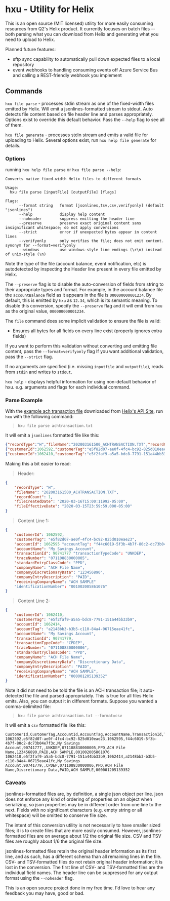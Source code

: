# hxu - Utility for Helix

This is an open source (MIT licensed) utility for more easily consuming resources from Q2's Helix product.  It currently focuses on batch files -- both parsing what you can download from Helix and generating what you need to upload to Helix.

Planned future features:
- sftp sync capability to automatically pull down expected files to a local repository
- event webhooks to handling consuming events off Azure Service Bus and calling a REST-friendly webhook you implement

## Commands
`hxu file parse` - processes stdin stream as one of the fixed-width files emitted by Helix. Will emit a jsonlines-formatted stream to stdout. Auto detects file content based on file header line and parses appropriately.  Options exist to override this default behavior. Pass the `--help` flag to see all of them.

`hxu file generate` - processes stdin stream and emits a valid file for uploading to Helix.  Several options exist, run `hxu help file generate` for details.

### Options
running `hxu help file parse` or `hxu file parse --help`:
```
Converts native fixed-width Helix files to different formats

Usage:
  hxu file parse [inputFile] [outputFile] [flags]

Flags:
      --format string   format [jsonlines,tsv,csv,verifyonly] (default "jsonlines")
      --help            display help content
      --noheader        suppress emitting the header line
      --preserve        preserve exact original content sans insignificant whitespace; do not apply conversions
      --strict          error if unexpected bytes appear in content lines
      --verifyonly      only verifies the file; does not emit content. synonym for --format=verifyonly
      --windows         use windows-style line endings (\r\n) instead of unix-style (\n)
```

Note the type of the file (account balance, event notification, etc) is autodetected by inspecting the Header line present in every file emitted by Helix.

The `--preserve` flag is to disable the auto-conversion of fields from string to their appropriate types and format.  For example, in the account balance file the `accountBalance` field as it appears in the file is `000000000001234`. By default, this is emitted by `hxu` as `12.34`, which is its semantic meaning.  To disable this conversion, specify the `--preserve` flag and it will emit from `hxu` as the original value, `000000000001234`. 

The `file` command does some implicit validation to ensure the file is valid:
- Ensures all bytes for all fields on every line exist (properly ignores extra fields)

If you want to perform this validation without converting and emitting file content, pass the `--format=verifyonly` flag
If you want additional validation, pass the `--strict` flag.

If no arguments are specified (i.e. missing `inputfile` and `outputfile`), reads from `stdin` and writes to `stdout`.

`hxu help` - displays helpful information for using non-default behavior of hxu. e.g. arguments and flags for each individual command.

### Parse Example
With the [example ach transaction file](https://github.com/q2baas/SFTPFileExamples/blob/prod/202003011500_ACHTRANSACTION.TXT) downloaded from [Helix's API Site](https://docs.helix.q2.com/docs), run `hxu` with the following command:

> `hxu file parse achtransaction.txt`

It will emit a `jsonlines` formatted file like this:
```json
{"recordType":"H","fileName":"202003161500_ACHTRANSACTION.TXT","recordCount":1,"fileCreatedDate":"2020-03-16T15:00:11992-05:00","fileEffectiveDate":"2020-03-15T23:59:59.000-05:00"}
{"customerId":1062592,"customerTag":"e5f82d07-ae0f-4fc4-bc92-825d010eae23","accountId":1062595 "accountTag":"f44c6019-5f3b-4b7f-80c2-dc73b04e7f3c","accountName":"My Savings Account","transactionId":90741777 "transactionTypeCode":"UNKDEP","traceNumber":"071108830000005","standardEntryClassCode":"PPD","companyName":"ACH File Name","companyDiscretionaryData":"123456890","companyEntryDescription":"PAID","receivingCompanyName":"ACH SAMPLE" "identificationNumber":"001002005861076"}
{"customerId":1062410,"customerTag":"e5f2faf9-a5a5-bdc8-7791-151a44bb33b9","accountId":1062414,"accountTag":"a2148bb3-b3b5-c110-84a4-06715eae41fc","accountName":"My Savings Account","transactionId":90741779,"transactionTypeCode":"CPDEP","traceNumber":"071108830000006","standardEntryClassCode":"PPD","companyName":"ACH File Name","companyDiscretionaryData":"Discretionary Data","companyEntryDescription":"PAID","receivingCompanyName":"ACH SAMPLE","identificationNumber":"000001205139352"}
```

Making this a bit easier to read:
> Header:
```json
{
    "recordType": "H",
    "fileName": "202003161500_ACHTRANSACTION.TXT",
    "recordCount": 1,
    "fileCreatedDate": "2020-03-16T15:00:11992-05:00",
    "fileEffectiveDate": "2020-03-15T23:59:59.000-05:00"
}
```

> Content Line 1:
```json
{
    "customerId": 1062592,
    "customerTag": "e5f82d07-ae0f-4fc4-bc92-825d010eae23",
    "accountId": 1062595 "accountTag": "f44c6019-5f3b-4b7f-80c2-dc73b04e7f3c",
    "accountName": "My Savings Account",
    "transactionId": 90741777 "transactionTypeCode": "UNKDEP",
    "traceNumber": "071108830000005",
    "standardEntryClassCode": "PPD",
    "companyName": "ACH File Name",
    "companyDiscretionaryData": "123456890",
    "companyEntryDescription": "PAID",
    "receivingCompanyName": "ACH SAMPLE"
    "identificationNumber": "001002005861076"
}
```

> Content Line 2:
```json
{
    "customerId": 1062410,
    "customerTag": "e5f2faf9-a5a5-bdc8-7791-151a44bb33b9",
    "accountId": 1062414,
    "accountTag": "a2148bb3-b3b5-c110-84a4-06715eae41fc",
    "accountName": "My Savings Account",
    "transactionId": 90741779,
    "transactionTypeCode": "CPDEP",
    "traceNumber": "071108830000006",
    "standardEntryClassCode": "PPD",
    "companyName": "ACH File Name",
    "companyDiscretionaryData": "Discretionary Data",
    "companyEntryDescription": "PAID",
    "receivingCompanyName": "ACH SAMPLE",
    "identificationNumber": "000001205139352"
}
```

Note it did not need to be told the file is an ACH transaction file; it auto-detected the file and parsed appropriately. This is true for all files Helix emits.  Also, you can output it in different formats. Suppose you wanted a comma-delimited file:

> `hxu file parse achtransaction.txt --format=csv`

It will emit a `csv` formatted file like this:
```
CustomerId,CustomerTag,AccountId,AccountTag,AccountName,TransactionId,TransactionTag,TransactionTypeCode,TraceNumber,StandardEntryClassCode,CompanyName,CompanyDiscretionaryData,CompanyEntryDescription,ReceivingCompanyName,IdentificationNumber
1062592,e5f82d07-ae0f-4fc4-bc92-825d010eae23,1062595,f44c6019-5f3b-4b7f-80c2-dc73b04e7f3c,My Savings Account,90741777,,UNKDEP,071108830000005,PPD,ACH File Name,123456890,PAID,ACH SAMPLE,001002005861076
1062410,e5f2faf9-a5a5-bdc8-7791-151a44bb33b9,1062414,a2148bb3-b3b5-c110-84a4-06715eae41fc,My Savings Account,90741779,,CPDEP,071108830000006,PPD,ACH File Name,Discretionary Data,PAID,ACH SAMPLE,000001205139352
```

### Caveats
jsonlines-formatted files are, by definition, a single json object per line.  json does not enforce any kind of ordering of properties on an object when serializing, so json properties may be in different order from one line to the next.  Fields with no significant characters (e.g. empty string or all whitespace) will be omitted to conserve file size.

The intent of this conversion utility is not necessarily to have smaller sized files; it is to create files that are more easily consumed. However, jsonlines-formatted files are on average about 1/2 the original file size.  CSV and TSV files are roughly about 1/6 the original file size.

jsonlines-formatted files retain the original header information as its first line, and as such, has a different schema than all remaining lines in the file.  CSV- and TSV-formatted files do not retain original header information; it is lost in the conversion. The first line of CSV- and TSV-formatted files are the individual field names.  The header line can be suppressed for any output format using the `--noheader` flag.

This is an open source project done in my free time. I'd love to hear any feedback you may have, good or bad.